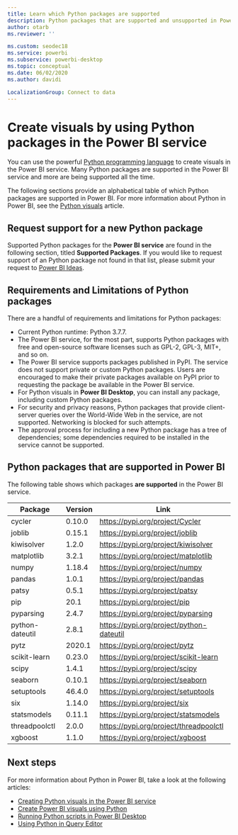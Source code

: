 ```yaml
---
title: Learn which Python packages are supported
description: Python packages that are supported and unsupported in Power BI
author: otarb
ms.reviewer: ''

ms.custom: seodec18
ms.service: powerbi
ms.subservice: powerbi-desktop
ms.topic: conceptual
ms.date: 06/02/2020
ms.author: davidi

LocalizationGroup: Connect to data
---
```

# Create visuals by using Python packages in the Power BI service
You can use the powerful [Python programming language](https://www.python.org/) to create visuals in the Power BI service. Many Python packages are supported in the Power BI service and more are being supported all the time.

The following sections provide an alphabetical table of which Python packages are supported in Power BI. For more information about Python in Power BI, see the [Python visuals](../visuals/service-python-visuals.md) article.

## Request support for a new Python package
Supported Python packages for the **Power BI service** are found in the following section, titled **Supported Packages**. If you would like to request support of an Python package not found in that list, please submit your request to [Power BI Ideas](https://ideas.powerbi.com).

## Requirements and Limitations of Python packages
There are a handful of requirements and limitations for Python packages:

* Current Python runtime: Python 3.7.7.
* The Power BI service, for the most part, supports Python packages with free and open-source software licenses such as GPL-2, GPL-3, MIT+, and so on.
* The Power BI service supports packages published in PyPI. The service does not support private or custom Python packages. Users are encouraged to make their private packages available on PyPI prior to requesting the package be available in the Power BI service.
* For Python visuals in **Power BI Desktop**, you can install any package, including custom Python packages.
* For security and privacy reasons, Python packages that provide client-server queries over the World-Wide Web in the service, are not supported. Networking is blocked for such attempts.
* The approval process for including a new Python package has a tree of dependencies; some dependencies required to be installed in the service cannot be supported.

## Python packages that are supported in Power BI
The following table shows which packages **are supported** in the Power BI service.


|        Package        |   Version   |                                   Link                                   |
|-----------------------|-------------|--------------------------------------------------------------------------|
|cycler|0.10.0|https://pypi.org/project/Cycler|
|joblib|0.15.1|https://pypi.org/project/joblib|
|kiwisolver|1.2.0|https://pypi.org/project/kiwisolver|
|matplotlib|3.2.1|https://pypi.org/project/matplotlib|
|numpy|1.18.4|https://pypi.org/project/numpy|
|pandas|1.0.1|https://pypi.org/project/pandas|
|patsy|0.5.1|https://pypi.org/project/patsy|
|pip|20.1|https://pypi.org/project/pip|
|pyparsing|2.4.7|https://pypi.org/project/pyparsing|
|python-dateutil|2.8.1|https://pypi.org/project/python-dateutil|
|pytz|2020.1|https://pypi.org/project/pytz|
|scikit-learn|0.23.0|https://pypi.org/project/scikit-learn|
|scipy|1.4.1|https://pypi.org/project/scipy|
|seaborn|0.10.1|https://pypi.org/project/seaborn|
|setuptools|46.4.0|https://pypi.org/project/setuptools|
|six|1.14.0|https://pypi.org/project/six|
|statsmodels|0.11.1|https://pypi.org/project/statsmodels|
|threadpoolctl|2.0.0|https://pypi.org/project/threadpoolctl|
|xgboost|1.1.0|https://pypi.org/project/xgboost|


## Next steps
For more information about Python in Power BI, take a look at the following articles:

* [Creating Python visuals in the Power BI service](../visuals/service-python-visuals.md)
* [Create Power BI visuals using Python](desktop-python-visuals.md)
* [Running Python scripts in Power BI Desktop](desktop-python-scripts.md)
* [Using Python in Query Editor](desktop-python-in-query-editor.md)
